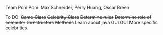 Team Pom Pom: Max Schneider, Perry Huang, Oscar Breen

To DO:
~~Game Class~~
~~Celebrity Class~~
~~Determine rules~~
~~Determine role of computer~~
~~Constructors~~
~~Methods~~
Learn about java GUI
GUI
More specific celebrities